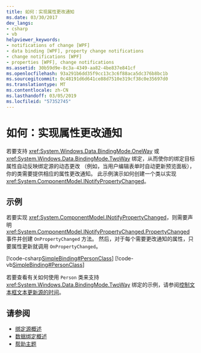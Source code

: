 ```yaml
---
title: 如何：实现属性更改通知
ms.date: 03/30/2017
dev_langs:
- csharp
- vb
helpviewer_keywords:
- notifications of change [WPF]
- data binding [WPF], property change notifications
- change notifications [WPF]
- properties [WPF], change notifications
ms.assetid: 30b59d9e-8c3a-4349-aa82-4be837e841cf
ms.openlocfilehash: 93a291b6dd35f9cc13c3c6f88aca5dc376b8bc1b
ms.sourcegitcommit: 0c48191d6d641ce88d7510e319cf38c0e35697d0
ms.translationtype: MT
ms.contentlocale: zh-CN
ms.lasthandoff: 03/05/2019
ms.locfileid: "57352745"
---
```

# <a name="how-to-implement-property-change-notification"></a>如何：实现属性更改通知
若要支持 <xref:System.Windows.Data.BindingMode.OneWay> 或 <xref:System.Windows.Data.BindingMode.TwoWay> 绑定，从而使你的绑定目标属性自动反映绑定源的动态更改 （例如，当用户编辑表单时自动更新预览面板），你的类需要提供相应的属性更改通知。 此示例演示如何创建一个类以实现<xref:System.ComponentModel.INotifyPropertyChanged>。  
  
## <a name="example"></a>示例  
 若要实现 <xref:System.ComponentModel.INotifyPropertyChanged>，则需要声明 <xref:System.ComponentModel.INotifyPropertyChanged.PropertyChanged> 事件并创建 `OnPropertyChanged` 方法。 然后，对于每个需要更改通知的属性，只要属性更新就调用 `OnPropertyChanged`。  
  
 [!code-csharp[SimpleBinding#PersonClass](~/samples/snippets/csharp/VS_Snippets_Wpf/SimpleBinding/CSharp/Person.cs#personclass)]
 [!code-vb[SimpleBinding#PersonClass](~/samples/snippets/visualbasic/VS_Snippets_Wpf/SimpleBinding/VisualBasic/Person.vb#personclass)]  
  
 若要查看有关如何使用 `Person` 类来支持 <xref:System.Windows.Data.BindingMode.TwoWay> 绑定的示例，请参阅[控制文本框文本更新源的时间](how-to-control-when-the-textbox-text-updates-the-source.md)。  
  
## <a name="see-also"></a>请参阅
- [绑定源概述](binding-sources-overview.md)
- [数据绑定概述](data-binding-overview.md)
- [帮助主题](data-binding-how-to-topics.md)
